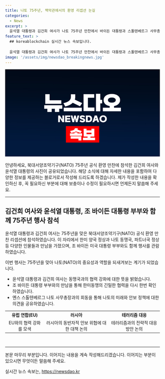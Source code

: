 ```yaml
---
title: 나토 75주년, 백악관에서의 환영 리셉션 눈길
categories:
  - News
excerpt: >
  윤석열 대통령과 김건희 여사가 나토 75주년 만찬에서 바이든 대통령과 스톨텐베르그 사무총장과 함께 행사를 관람했다.
feature_text: >
  ## koreablockchain 실시간 뉴스 속보입니다.

  윤석열 대통령과 김건희 여사가 나토 75주년 만찬에서 바이든 대통령과 스톨텐베르그 사무총장과 함께 행사를 관람했다.
image: '/assets/img/newsdao_breakingnews.jpg'
---
```


<p><img src="/assets/img/newsdao_breakingnews.jpg" alt="koreablockchain 속보" /></p>

<p>안녕하세요, 북대서양조약기구(NATO) 75주년 공식 환영 만찬에 참석한 김건희 여사와 윤석열 대통령의 사진이 공유되었습니다. 해당 소식에 대해 자세한 내용을 포함하여 다양한 정보를 제공하는 블로거로서 작성해 드리도록 하겠습니다. 제가 작성한 내용을 확인하신 후, 꼭 필요하신 부분에 대해 보충이나 수정이 필요하시면 언제든지 말씀해 주세요.</p>

<hr />

<h2 data-ke-size="size26">김건희 여사와 윤석열 대통령, 조 바이든 대통령 부부와 함께 75주년 행사 참석</h2>

<p>윤석열 대통령과 김건희 여사는 75주년을 맞은 북대서양조약기구(NATO) 공식 환영 만찬 리셉션에 참석하였습니다. 이 자리에서 한미 양국 정상과 나토 동맹국, 파트너국 정상 등 다양한 인물들과 만남을 가졌으며, 조 바이든 미국 대통령 부부와도 함께 행사를 관람하였습니다.</p>

<p data-ke-size="size16">이번 행사는 75주년을 맞아 나토(NATO)의 중요성과 역할을 되새겨보는 계기가 되었습니다.</p>

<ul>
  <li>윤석열 대통령과 김건희 여사는 동맹국과의 협력 강화에 대한 뜻을 밝혔습니다.</li>
  <li>조 바이든 대통령 부부와의 만남을 통해 한미동맹의 긴밀한 협력을 다시 한번 확인하였습니다.</li>
  <li>옌스 스톨텐베르그 나토 사무총장과의 회동을 통해 나토의 미래와 안보 정책에 대한 의견을 공유하였습니다.</li>
</ul>

<table>
  <tr>
    <td style="text-align: center; height: 17px;"><b>유럽 연합(EU)</b></td>
    <td style="text-align: center; height: 17px;"><b>러시아</b></td>
    <td style="text-align: center; height: 17px;"><b>테러리즘 대응</b></td>
  </tr>
  <tr>
    <td style="text-align: center; height: 17px;">EU와의 협력 강화를 모색</td>
    <td style="text-align: center; height: 17px;">러시아의 동반자적 안보 위협에 대한 대책 논의</td>
    <td style="text-align: center; height: 17px;">테러리즘과의 전략적 대응 방안 논의</td>
  </tr>
</table>

<p data-ke-size="size16">&nbsp;</p>

<hr />

<p>본문 마무리 부분입니다. 이어지는 내용을 계속 작성해드리겠습니다. 이어지는 부분이 있으시면 무엇이든 말씀해 주세요.</p>
실시간 뉴스 속보는, <a href="https://newsdao.kr" rel="dofollow">https://newsdao.kr</a>


